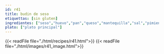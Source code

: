 ```yaml
---
id: r41
title: budin de seso
etiquettas: [sin gluten]
ingredientes: ["seso","huevo","pan","queso","mantequilla","sal","pimienta"]
plato: ["plato principal"]
---
```


{{< readFile file="./html/recipes/r41.html">}}
{{< readFile file="./html/images/r41_image.html">}}
